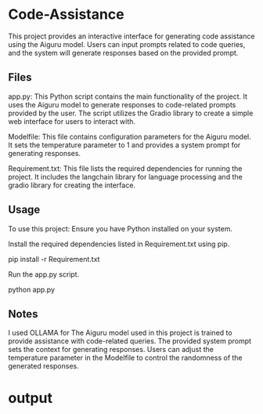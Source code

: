 # Code-Assistance
This project provides an interactive interface for generating code assistance using the Aiguru model. Users can input prompts related to code queries, and the system will generate responses based on the provided prompt.

## Files
app.py: This Python script contains the main functionality of the project. It uses the Aiguru model to generate responses to code-related prompts provided by the user. The script utilizes the Gradio library to create a simple web interface for users to interact with.

Modelfile: This file contains configuration parameters for the Aiguru model. It sets the temperature parameter to 1 and provides a system prompt for generating responses.

Requirement.txt: This file lists the required dependencies for running the project. It includes the langchain library for language processing and the gradio library for creating the interface.

## Usage

To use this project:
Ensure you have Python installed on your system.

Install the required dependencies listed in Requirement.txt using pip.

pip install -r Requirement.txt

Run the app.py script.

python app.py

## Notes
I used OLLAMA for The Aiguru model used in this project is trained to provide assistance with code-related queries.
The provided system prompt sets the context for generating responses.
Users can adjust the temperature parameter in the Modelfile to control the randomness of the generated responses.

# output

